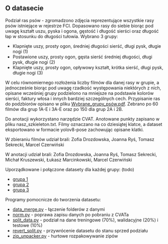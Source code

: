 ## O datasecie 

Podział ras psów - zgromadzono zdjęcia reprezentujące wszystkie rasy psów istniejące w rejestrze FCI. Dopasowano rasy do siebie biorąc pod uwagę kształt uszu, pyska i ogona, gęstość i długość sierści oraz długość łap w stosunku do długości tułowia.  Wybrano 3 grupy: 
- Klapnięte uszy, prosty ogon, średniej długości sierść, długi pysk, długie nogi (1)
- Postawione uszy, prosty ogon, gęsta sierść średniej długości, długi pysk, długie nogi (2)
- Klapnięte uszy, prosty ogon, opływowy kształt, krótka sierść, długi pysk, długie nogi (3)

W celu równomiernego rozłożenia liczby filmów dla danej rasy w grupie, a jednocześnie biorąc pod uwagę rzadkość występowania niektórych z nich, opisane wcześniej grupy podzielono na mniejsze na podstawie kolorów sierści, faktury włosa i innych bardziej szczególnych cech. Przypisanie ras do podzbiorów opisano w pliku [Wybrane_grupy_psów.pdf](./Wybrane_grupy_psów.pdf). Zebrano po 60 filmów dla grup 1A-E i 3A-E oraz po 150 dla grup 2A i 2B.

Do anotacji wykorzystano narzędzie CVAT. Anotowane punkty zapisano w pliku nasz_szkieleton.txt. 
Filmy oznaczano na co dziesiątej klatce, a dataset eksportowano w formacie yolov8-pose zachowując opisane klatki.

W zbieraniu filmów udział brali: Zofia Drozdowska, Joanna Ryś, Tomasz Sekrecki, Marcel Czerwiński   

W anotacji udział brali: Zofia Drozdowska, Joanna Ryś, Tomasz Sekrecki, Michał Kruszewski, Łukasz Marcinkowski, Marcel Czerwiński

Uporządkowane i połączone datasety dla każdej grupy: (todo)
- [grupa 1](https://pgedupl-my.sharepoint.com/:u:/g/personal/s190752_student_pg_edu_pl/Ef3ZHmjZzdJDtmxwxQHi0DUBqYck2CFduUaZRArFZra6qA?e=E9S6Cv)
- [grupa 2](https://pgedupl-my.sharepoint.com/:u:/g/personal/s189051_student_pg_edu_pl/EaRdm1MboatEjiDvH8hPlaIBr5nATIJTLO_sjIUxEFvoRg?e=9sDhVV)
- [grupa 3](https://pgedupl-my.sharepoint.com/:u:/g/personal/s189051_student_pg_edu_pl/EWpUt6ElwaRNo73xTum4XJsB8npimUAWWYw0iadSRT1IUQ?e=P5CKTA)

Programy pomocnicze do tworzenia datasetu:
- [data_merge.py](./data_merge.py) - łączenie folderów z danymi
- [norm.py](./norm.py) - poprawa zapisu danych po pobraniu z CVATa
- [split_data.py](./split_data.py) - podział na dane treningowe (70%), walidacyjne (20%) i testowe (10%)
- [revert_split.py](./revert_split.py) - przywrócenie datasetu do stanu sprzed podziału
- [zip_unpacker.py](./zip_unpacker.py) - hurtowe rozpakowywanie zipów
